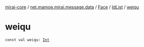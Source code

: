 [mirai-core](../../../index.md) / [net.mamoe.mirai.message.data](../../index.md) / [Face](../index.md) / [IdList](index.md) / [weiqu](./weiqu.md)

# weiqu

`const val weiqu: `[`Int`](https://kotlinlang.org/api/latest/jvm/stdlib/kotlin/-int/index.html)
